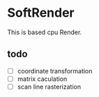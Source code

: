 # SoftRender
This is based cpu Render.


## todo
- [ ] coordinate transformation
- [ ] matrix caculation
- [ ] scan line rasterization